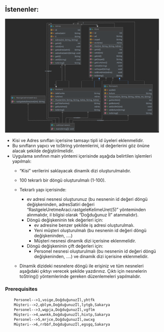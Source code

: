 
## İstenenler:

![](https://github.com/nurbanuogur/NesneYonelimliAnalizTasarim/blob/master/Diyagramlar/Uygulama4.png)

* Kisi ve Adres sınıfları içerisine tamsayı tipli id üyeleri eklenmelidir.
* Bu sınıfların yapıcı ve toString yöntemlerini, id değerlerini göz önüne alacak şekilde değiştirilmelidir.
* Uygulama sınıfının main yöntemi içerisinde aşağıda belirtilen işlemleri yapılmalı:
 	* “Kisi” verilerini saklayacak dinamik dizi oluşturulmalıdır.
 	* 100 tekrarlı bir döngü oluşturulmalı (1-100).
 	* Tekrarlı yapı içerisinde:
 		* ev adresi nesnesi oluşturunuz (bu nesnenin id değeri döngü değişkeninden, adresSatiri değeri “RastgeleUretmeAraci.rastgeleKelimeUret(5)” yönteminden alınmalıdır, il bilgisi olarak “Doğduğunuz İl” atanmalıdır).
 		* Döngü değişkeninin tek değerleri için:
 			* ev adresine benzer şekilde iş adresi oluşturulmalı.
 			* Yeni müşteri oluşturulmalı (bu nesnenin id değeri döngü değişkeninden, ….)
 			* Müşteri nesnesi dinamik dizi içerisine eklenmelidir.
 		* Döngü değişkeninin çift değerleri için:
 			* Personel nesnesi oluşturulmalı (bu nesnenin id değeri döngü değişkeninden, ….) ve dinamik dizi içerisine eklenmelidir.
 			
 	* Dinamik dizideki nesnelere döngü ile erişiniz ve tüm nesneleri aşağıdaki çıktıyı verecek şekilde yazdırınız. Çıktı için nesnelerin toString() yöntemlerinde gereken düzenlemeleri yapılmalıdır.
 	
 	
 	
 	
### Prerequisites
```
	Personel-->1,voige,Doğduğunuzİl,yhtfk
	Müşteri-->2,qblym,Doğduğunuzİl,lytgb,Sakarya
	Personel-->3,wqpja,Doğduğunuzİl,vgflm
	Müşteri-->4,wwnkk,Doğduğunuzİl,hixtp,Sakarya
	Personel-->5,mrjce,Doğduğunuzİl,owcxg
	Müşteri-->6,rrbbf,Doğduğunuzİl,egsgq,Sakarya
```


	

 	
 	
